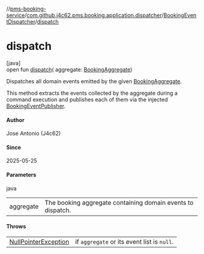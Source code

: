 //[pms-booking-service](../../../index.md)/[com.github.j4c62.pms.booking.application.dispatcher](../index.md)/[BookingEventDispatcher](index.md)/[dispatch](dispatch.md)

# dispatch

[java]\
open fun [dispatch](dispatch.md)(
aggregate: [BookingAggregate](../../com.github.j4c62.pms.booking.domain.aggregate/-booking-aggregate/index.md))

Dispatches all domain events emitted by the
given [BookingAggregate](../../com.github.j4c62.pms.booking.domain.aggregate/-booking-aggregate/index.md).

This method extracts the events collected by the aggregate during a command execution and publishes each of them via the
injected [BookingEventPublisher](../../com.github.j4c62.pms.booking.domain.driven/-booking-event-publisher/index.md).

#### Author

Jose Antonio (J4c62)

#### Since

2025-05-25

#### Parameters

java

|           |                                                             |
|-----------|-------------------------------------------------------------|
| aggregate | The booking aggregate containing domain events to dispatch. |

#### Throws

|                                                                                                                          |                                             |
|--------------------------------------------------------------------------------------------------------------------------|---------------------------------------------|
| [NullPointerException](https://docs.oracle.com/en/java/javase/23/docs/api/java.base/java/lang/NullPointerException.html) | if `aggregate` or its event list is `null`. |